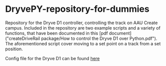 # DryvePY-repository-for-dummies
Repository for the Dryve D1 controller, controlling the track on AAU Create campus. Included in the repository are two example scripts and a variety of functions, that have been documented in this [pdf document]("createDriveRail package/How to control the Dryve D1 over Python.pdf"). The aforementioned script cover moving to a set point on a track from a set position.

Config file for the Dryve D1 can be found [here](Dryve%20D1%20Configuration.txt)
